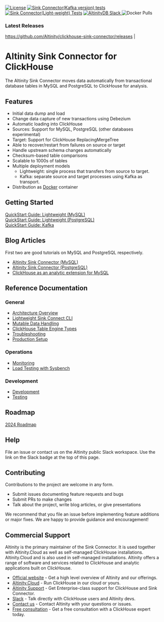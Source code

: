 [![License](http://img.shields.io/:license-apache%202.0-brightgreen.svg)](http://www.apache.org/licenses/LICENSE-2.0.html)
[![Sink Connector(Kafka version) tests](https://github.com/Altinity/clickhouse-sink-connector/actions/workflows/sink-connector-kafka-tests.yml/badge.svg)](https://github.com/Altinity/clickhouse-sink-connector/actions/workflows/sink-connector-kafka-tests.yml)
[![Sink Connector(Light-weight) Tests](https://github.com/Altinity/clickhouse-sink-connector/actions/workflows/sink-connector-lightweight-tests.yml/badge.svg)](https://github.com/Altinity/clickhouse-sink-connector/actions/workflows/sink-connector-lightweight-tests.yml)
<a href="https://join.slack.com/t/altinitydbworkspace/shared_invite/zt-w6mpotc1-fTz9oYp0VM719DNye9UvrQ">
  <img src="https://img.shields.io/static/v1?logo=slack&logoColor=959DA5&label=Slack&labelColor=333a41&message=join%20conversation&color=3AC358" alt="AltinityDB Slack" />
</a>
<img alt="Docker Pulls" src="https://img.shields.io/docker/pulls/altinityinfra/clickhouse-sink-connector">
### Latest Releases
https://github.com/Altinity/clickhouse-sink-connector/releases                                                                                  |

# Altinity Sink Connector for ClickHouse

The Altinity Sink Connector moves data automatically from 
transactional database tables in MySQL and PostgreSQL to ClickHouse
for analysis. 

## Features

* Initial data dump and load 
* Change data capture of new transactions using Debezium
* Automatic loading into ClickHouse
* Sources: Support for MySQL, PostgreSQL (other databases experimental)
* Target: Support for ClickHouse ReplacingMergeTree
* Able to recover/restart from failures on source or target
* Handle upstream schema changes automatically
* Checksum-based table comparisons
* Scalable to 1000s of tables
* Multiple deployment models
  * Lightweight: single process that transfers from source to target.
  * Kafka: separate source and target processes using Kafka as transport.
* Distribution as [Docker](https://hub.docker.com/layers/altinityinfra/clickhouse-sink-connector/408-97b1d3d83ef93c1b76a2b1c4d9c544dc67fbbec3-lt/images/sha256-d134bc05e50df7f63025e776ab6e3216c6622cd159eb0f2d459ea2ce8975f396?context=explore)
 container

## Getting Started

[QuickStart Guide: Lightweight (MySQL)](doc/quickstart.md)\
[QuickStart Guide: Lightweight (PostgreSQL)](doc/quickstart_postgres.md)\
[QuickStart Guide: Kafka](doc/quickstart_kafka.md)

## Blog Articles

First two are good tutorials on MySQL and PostgreSQL respectively. 

- [Altinity Sink Connector (MySQL)](https://altinity.com/blog/fast-mysql-to-clickhouse-replication-announcing-the-altinity-sink-connector-for-clickhouse)
- [Altinity Sink Connector (PostgreSQL)](https://altinity.com/blog/replicating-data-from-postgresql-to-clickhouse-with-the-altinity-sink-connector)
- [ClickHouse as an analytic extension for MySQL](https://altinity.com/blog/using-clickhouse-as-an-analytic-extension-for-mysql?utm_campaign=Brand&utm_content=224583767&utm_medium=social&utm_source=linkedin&hss_channel=lcp-10955938)

## Reference Documentation

### General 

* [Architecture Overview](doc/architecture.md)
* [Lightweight Sink Connect CLI](doc/sink_connector_cli.md)
* [Mutable Data Handling](doc/mutable_data.md)
* [ClickHouse Table Engine Types](doc/clickhouse_engines.md)
* [Troubleshooting](doc/Troubleshooting.md)
* [Production Setup](doc/production_setup.md)

### Operations

* [Monitoring](doc/Monitoring.md)
* [Load Testing with Sysbench](doc/Performance.md)

### Development

* [Development](doc/development.md)
* [Testing](doc/TESTING.md)

## Roadmap 

[2024 Roadmap](https://github.com/Altinity/clickhouse-sink-connector/issues/401)

## Help

File an issue or contact us on the Altinity public Slack workspace. Use 
the link on the Slack badge at the top of this page. 

## Contributing

Contributions to the project are welcome in any form. 

* Submit issues documenting feature requests and bugs
* Submit PRs to make changes
* Talk about the project, write blog articles, or give presentations

We recommend that you file an issue before implementing feature additions 
or major fixes. We are happy to provide guidance and encouragement!

## Commercial Support

Altinity is the primary maintainer of the Sink Connector. It is used
together with Altinity.Cloud as well as self-managed ClickHouse
installations.  Altinity.Cloud and is also used in self-managed
installations. Altinity offers a range of software and services related
to ClickHouse and analytic applications built on ClickHouse. 

- [Official website](https://altinity.com/) - Get a high level overview of Altinity and our offerings.
- [Altinity.Cloud](https://altinity.com/cloud-database/) - Run ClickHouse in our cloud or yours.
- [Altinity Support](https://altinity.com/support/) - Get Enterprise-class support for ClickHouse and Sink Connector.
- [Slack](https://altinitydbworkspace.slack.com/join/shared_invite/zt-1togw9b4g-N0ZOXQyEyPCBh_7IEHUjdw#/shared-invite/email) - Talk directly with ClickHouse users and Altinity devs.
- [Contact us](https://hubs.la/Q020sH3Z0) - Contact Altinity with your questions or issues.
- [Free consultation](https://hubs.la/Q020sHkv0) - Get a free consultation with a ClickHouse expert today.
